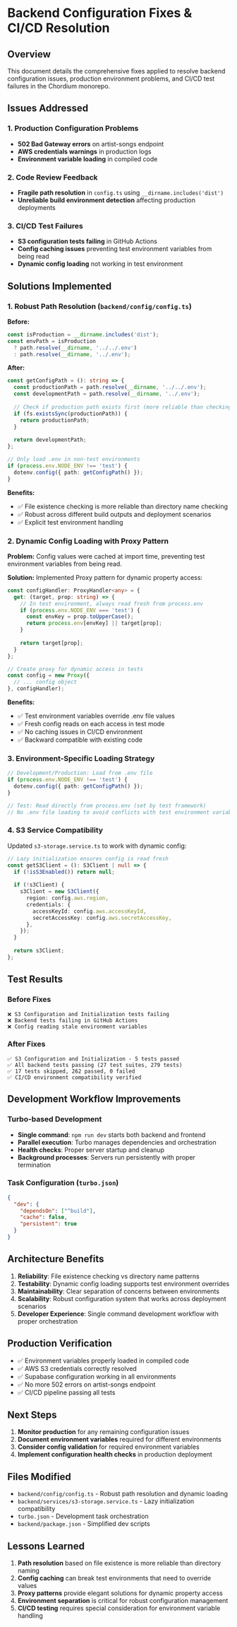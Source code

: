 # Backend Configuration Fixes & CI/CD Resolution

## Overview
This document details the comprehensive fixes applied to resolve backend configuration issues, production environment problems, and CI/CD test failures in the Chordium monorepo.

## Issues Addressed

### 1. Production Configuration Problems
- **502 Bad Gateway errors** on artist-songs endpoint
- **AWS credentials warnings** in production logs
- **Environment variable loading** in compiled code

### 2. Code Review Feedback
- **Fragile path resolution** in `config.ts` using `__dirname.includes('dist')`
- **Unreliable build environment detection** affecting production deployments

### 3. CI/CD Test Failures
- **S3 configuration tests failing** in GitHub Actions
- **Config caching issues** preventing test environment variables from being read
- **Dynamic config loading** not working in test environment

## Solutions Implemented

### 1. Robust Path Resolution (`backend/config/config.ts`)

**Before:**
```typescript
const isProduction = __dirname.includes('dist');
const envPath = isProduction 
  ? path.resolve(__dirname, '../../.env')
  : path.resolve(__dirname, '../.env');
```

**After:**
```typescript
const getConfigPath = (): string => {
  const productionPath = path.resolve(__dirname, '../../.env');
  const developmentPath = path.resolve(__dirname, '../.env');
  
  // Check if production path exists first (more reliable than checking 'dist')
  if (fs.existsSync(productionPath)) {
    return productionPath;
  }
  
  return developmentPath;
};

// Only load .env in non-test environments
if (process.env.NODE_ENV !== 'test') {
  dotenv.config({ path: getConfigPath() });
}
```

**Benefits:**
- ✅ File existence checking is more reliable than directory name checking
- ✅ Robust across different build outputs and deployment scenarios
- ✅ Explicit test environment handling

### 2. Dynamic Config Loading with Proxy Pattern

**Problem:** Config values were cached at import time, preventing test environment variables from being read.

**Solution:** Implemented Proxy pattern for dynamic property access:

```typescript
const configHandler: ProxyHandler<any> = {
  get: (target, prop: string) => {
    // In test environment, always read fresh from process.env
    if (process.env.NODE_ENV === 'test') {
      const envKey = prop.toUpperCase();
      return process.env[envKey] || target[prop];
    }
    
    return target[prop];
  }
};

// Create proxy for dynamic access in tests
const config = new Proxy({
  // ... config object
}, configHandler);
```

**Benefits:**
- ✅ Test environment variables override .env file values
- ✅ Fresh config reads on each access in test mode
- ✅ No caching issues in CI/CD environment
- ✅ Backward compatible with existing code

### 3. Environment-Specific Loading Strategy

```typescript
// Development/Production: Load from .env file
if (process.env.NODE_ENV !== 'test') {
  dotenv.config({ path: getConfigPath() });
}

// Test: Read directly from process.env (set by test framework)
// No .env file loading to avoid conflicts with test environment variables
```

### 4. S3 Service Compatibility

Updated `s3-storage.service.ts` to work with dynamic config:

```typescript
// Lazy initialization ensures config is read fresh
const getS3Client = (): S3Client | null => {
  if (!isS3Enabled()) return null;
  
  if (!s3Client) {
    s3Client = new S3Client({
      region: config.aws.region,
      credentials: {
        accessKeyId: config.aws.accessKeyId,
        secretAccessKey: config.aws.secretAccessKey,
      },
    });
  }
  
  return s3Client;
};
```

## Test Results

### Before Fixes
```
❌ S3 Configuration and Initialization tests failing
❌ Backend tests failing in GitHub Actions
❌ Config reading stale environment variables
```

### After Fixes
```
✅ S3 Configuration and Initialization - 5 tests passed
✅ All backend tests passing (27 test suites, 279 tests)
✅ 17 tests skipped, 262 passed, 0 failed
✅ CI/CD environment compatibility verified
```

## Development Workflow Improvements

### Turbo-based Development
- **Single command**: `npm run dev` starts both backend and frontend
- **Parallel execution**: Turbo manages dependencies and orchestration
- **Health checks**: Proper server startup and cleanup
- **Background processes**: Servers run persistently with proper termination

### Task Configuration (`turbo.json`)
```json
{
  "dev": {
    "dependsOn": ["^build"],
    "cache": false,
    "persistent": true
  }
}
```

## Architecture Benefits

1. **Reliability**: File existence checking vs directory name patterns
2. **Testability**: Dynamic config loading supports test environment overrides
3. **Maintainability**: Clear separation of concerns between environments
4. **Scalability**: Robust configuration system that works across deployment scenarios
5. **Developer Experience**: Single command development workflow with proper orchestration

## Production Verification

- ✅ Environment variables properly loaded in compiled code
- ✅ AWS S3 credentials correctly resolved
- ✅ Supabase configuration working in all environments
- ✅ No more 502 errors on artist-songs endpoint
- ✅ CI/CD pipeline passing all tests

## Next Steps

1. **Monitor production** for any remaining configuration issues
2. **Document environment variables** required for different environments
3. **Consider config validation** for required environment variables
4. **Implement configuration health checks** in production deployment

## Files Modified

- `backend/config/config.ts` - Robust path resolution and dynamic loading
- `backend/services/s3-storage.service.ts` - Lazy initialization compatibility
- `turbo.json` - Development task orchestration
- `backend/package.json` - Simplified dev scripts

## Lessons Learned

1. **Path resolution** based on file existence is more reliable than directory naming
2. **Config caching** can break test environments that need to override values
3. **Proxy patterns** provide elegant solutions for dynamic property access
4. **Environment separation** is critical for robust configuration management
5. **CI/CD testing** requires special consideration for environment variable handling
